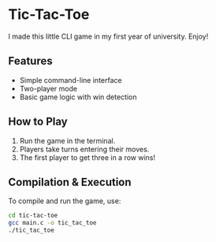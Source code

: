 # Tic-Tac-Toe

I made this little CLI game in my first year of university. Enjoy!

## Features
- Simple command-line interface
- Two-player mode
- Basic game logic with win detection

## How to Play
1. Run the game in the terminal.
2. Players take turns entering their moves.
3. The first player to get three in a row wins!

## Compilation & Execution
To compile and run the game, use:
```sh
cd tic-tac-toe
gcc main.c -o tic_tac_toe
./tic_tac_toe
```
